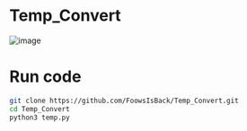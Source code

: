 # Temp_Convert
![image](https://github.com/user-attachments/assets/6fa56901-082c-4f2f-a92f-688135e320e3)

# Run code
```sh
git clone https://github.com/FoowsIsBack/Temp_Convert.git
cd Temp_Convert
python3 temp.py
```


